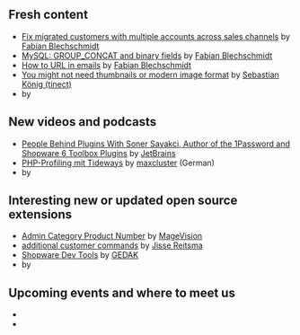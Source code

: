 ## Fresh content

* [Fix migrated customers with multiple accounts across sales channels](https://winkelwagen.de/2024/01/30/shopware-6-fix-migrated-customers-with-multiple-accounts-across-sales-channels/) by [Fabian Blechschmidt](https://winkelwagen.de/author/fabianblechschmidt/)
* [MySQL: GROUP_CONCAT and binary fields](https://winkelwagen.de/2024/02/01/mysql-group_concat-and-binary-fields/) by [Fabian Blechschmidt](https://winkelwagen.de/author/fabianblechschmidt/)
* [How to URL in emails](https://winkelwagen.de/2024/02/05/shopware-6-how-to-url-in-emails/) by [Fabian Blechschmidt](https://winkelwagen.de/author/fabianblechschmidt/)
* [You might not need thumbnails or modern image format](https://blog.tinect.de/posts/you-might-not-need-thumbnails-or-modern-image-format/) by [Sebastian König (tinect)](https://github.com/tinect/)
* []() by []()


## New videos and podcasts

* [People Behind Plugins With Soner Sayakci, Author of the 1Password and Shopware 6 Toolbox Plugins](https://www.youtube.com/watch?v=slkbAAWNP3I) by [JetBrains](https://www.youtube.com/@JetBrainsTV)
* [PHP-Profiling mit Tideways](https://www.youtube.com/watch?v=jZFQvzAqKAc) by [maxcluster](https://www.youtube.com/@maxcluster) (German)
* []() by []()

## Interesting new or updated open source extensions

* [Admin Category Product Number](https://github.com/magevision/shopware6-admin-category-product-number) by [MageVision](https://www.magevision.com/)
* [additional customer commands](https://github.com/yireo-shopware6/YireoAdditionalCustomerCommands) by [Jisse Reitsma](https://github.com/jissereitsma)
* [Shopware Dev Tools](https://github.com/GEDAK/shopware-dev-tools) by [GEDAK](https://github.com/GEDAK)
* []() by []()

## Upcoming events and where to meet us

* []()
* []()
